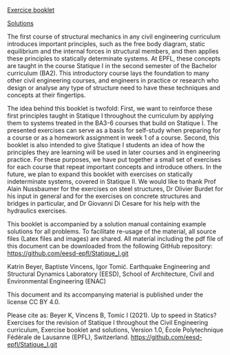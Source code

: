 ﻿
[Exercice booklet](https://github.com/eesd-epfl/Statique_I/blob/main/Statique_booklet.pdf)

[Solutions](https://github.com/eesd-epfl/Statique_I/wiki)
 
 
The first course of structural mechanics in any civil engineering curriculum introduces important principles, such as the free body diagram, static equilibrium and the internal forces in structural members, and then applies these principles to statically determinate systems. At EPFL, these concepts are taught in the course Statique I in the second semester of the Bachelor curriculum (BA2). This introductory course lays the foundation to many other civil engineering courses, and engineers in practice or research who design or analyse any type of structure need to have these techniques and concepts at their fingertips.

The idea behind this booklet is twofold: First, we want to reinforce these first principles taught in Statique I throughout the curriculum by applying them to systems treated in the BA3-6 courses that build on Statique I. The presented exercises can serve as a basis for self-study when preparing for a course or as a homework assignment in week 1 of a course. Second, this booklet is also intended to give Statique I students an idea of how the principles they are learning will be used in later courses and in engineering practice. For these purposes, we have put together a small set of exercises for each course that repeat important concepts and introduce others. In the future, we plan to expand this booklet with exercises on statically indeterminate systems, covered in Statique II. We would like to thank Prof Alain Nussbaumer for the exercises on steel structures, Dr Olivier Burdet for his input in general and for the exercises on concrete structures and bridges in particular, and Dr Giovanni Di Cesare for his help with the hydraulics exercises.

This booklet is accompanied by a solution manual containing example solutions for all problems. To facilitate re-usage of the material, all source files (Latex files and images) are shared. All material including the pdf file of this document can be downloaded from the following GitHub repository: https://github.com/eesd-epfl/Statique_I.git

Katrin Beyer, Baptiste Vincens, Igor Tomić. Earthquake Engineering and Structural Dynamics Laboratory (EESD), School of Architecture, Civil and Environmental Engineering (ENAC)



This document and its accompanying material is published under the license
CC BY 4.0.

Please cite as: Beyer K, Vincens B, Tomic I (2021). Up to speed in Statics?
Exercises for the revision of Statique I throughout the Civil Engineering
curriculum, Exercise booklet and solutions, Version 1.0, École Polytechnique Fédérale de Lausanne (EPFL), Switzerland. https://github.com/eesd-epfl/Statique_I.git
